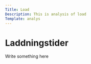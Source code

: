 ```yaml
---
Title: Load
Description: This is analysis of load
Template: analys
---
```


# Laddningstider

Write something here
